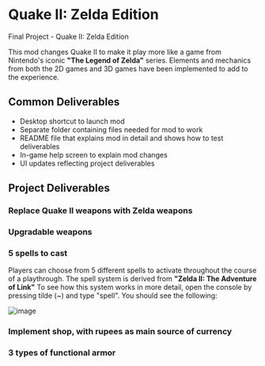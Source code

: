 # Quake II: Zelda Edition

Final Project - Quake II: Zelda Edition

This mod changes Quake II to make it play more like a game from Nintendo's iconic **"The Legend of Zelda"** series. Elements and mechanics from both the 2D games and 3D games have been implemented to add to the experience.

## Common Deliverables
* Desktop shortcut to launch mod
* Separate folder containing files needed for mod to work
* README file that explains mod in detail and shows how to test deliverables
* In-game help screen to explain mod changes
* UI updates reflecting project deliverables

## Project Deliverables

### Replace Quake II weapons with Zelda weapons

### Upgradable weapons

### 5 spells to cast
Players can choose from 5 different spells to activate throughout the course of a playthrough. The spell system is derived from **"Zelda II: The Adventure of Link"** 
To see how this system works in more detail, open the console by pressing tilde (~) and type "spell". You should see the following:

![image](https://user-images.githubusercontent.com/90282143/167352895-158aae8b-4fd3-42d3-b364-92eb1a03d1c4.png)

### Implement shop, with rupees as main source of currency

### 3 types of functional armor
